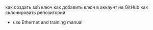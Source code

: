 как создать ssh ключ
как добавить ключ в аккаунт на GitHub
как склонировать репозиторий
- use Ethernet and training manual
